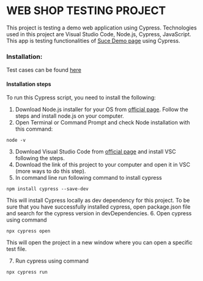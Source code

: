 # WEB SHOP TESTING PROJECT
This project is testing a demo web application using Cypress. Technologies used in this project are Visual Studio Code, Node.js, Cypress, JavaScript.
This app is testing functionalities of [Suce Demo page](https://www.saucedemo.com/) using Cypress.

### Installation:
Test cases can be found [here](https://docs.google.com/spreadsheets/d/1pKQlrYgRByaLDD304HjxAqlBHoRtjmvZrpMN0DMnrcA/edit?gid=0#gid=0)

#### Installation steps
To run this Cypress script, you need to install the following:
1. Download Node.js installer for your OS from [official page](https://nodejs.org/en/download/). Follow the steps and install node.js on your computer.
2. Open Terminal or Command Prompt and check Node installation with this command:
```
node -v
```
 
3. Download Visual Studio Code from [official page](https://code.visualstudio.com/download) and install VSC following the steps.
4. Download the link of this project to your computer and open it in VSC (more ways to do this step).
5. In command line run following command to install cypress
 ```
npm install cypress --save-dev
 ```

This will install Cypress locally as dev dependency for this project. To be sure that you have successfully installed cypress, open package.json file and search for the cypress version in devDependencies.
6. Open cypress using command
```
npx cypress open
```
This will open the project in a new window where you can open a specific test file.
 
7. Run cypress using command
 ```
npx cypress run
 ```
  

